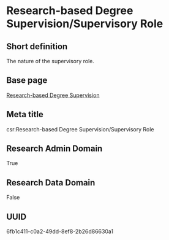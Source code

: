 # Research-based Degree Supervision/Supervisory Role
## Short definition
The nature of the supervisory role.
## Base page
[Research-based Degree Supervision](https://github.com/EuroCRIS/CASRAI-Dictionairies/blob/main/Objects/Research-based%20Degree%20Supervision.md)
## Meta title
csr:Research-based Degree Supervision/Supervisory Role
## Research Admin Domain
True
## Research Data Domain
False
## UUID
6fb1c411-c0a2-49dd-8ef8-2b26d86630a1
